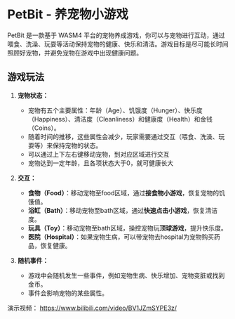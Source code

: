 # PetBit - 养宠物小游戏

PetBit 是一款基于 WASM4 平台的宠物养成游戏，你可以与宠物进行互动，通过喂食、洗澡、玩耍等活动保持宠物的健康、快乐和清洁。游戏目标是尽可能长时间照顾好宠物，并避免宠物在游戏中出现健康问题。

## 游戏玩法

1. **宠物状态：**
   - 宠物有五个主要属性：年龄（Age）、饥饿度（Hunger）、快乐度（Happiness）、清洁度（Cleanliness）和健康度（Health）和金钱（Coins）。
   - 随着时间的推移，这些属性会减少，玩家需要通过交互（喂食、洗澡、玩耍等）来保持宠物的状态。
   - 可以通过上下左右键移动宠物，到对应区域进行交互
   - 宠物达到一定年龄，且各项状态大于0，就可健康长大

2. **交互：**
   - **食物（Food）**：移动宠物至food区域，通过**接食物小游戏**，恢复宠物的饥饿值。
   - **浴缸（Bath）**：移动宠物至bath区域，通过**快速点击小游戏**，恢复清洁度。
   - **玩具（Toy）**：移动宠物至bath区域，操控宠物玩**顶球游戏**，提升快乐度。
   - **医院（Hospital）**：如果宠物生病，可以带宠物去hospital为宠物购买药品，恢复健康。

3. **随机事件：**
   - 游戏中会随机发生一些事件，例如宠物生病、快乐增加、宠物变脏或找到金币。
   - 事件会影响宠物的某些属性。
  
演示视频：
https://www.bilibili.com/video/BV1JZmSYPE3z/


